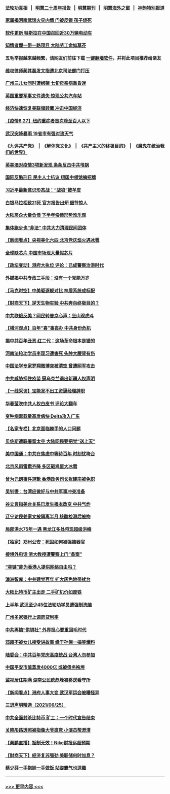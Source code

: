 #### [法轮功真相](https://github.com/gfw-breaker/truth/blob/master/README.md?t=0) &nbsp;&nbsp;|&nbsp;&nbsp; [明慧二十周年报告](https://github.com/gfw-breaker/mh-reports/blob/master/README.md?t=0) &nbsp;&nbsp;|&nbsp;&nbsp;[明慧期刊](https://github.com/gfw-breaker/mh-qikan) &nbsp;&nbsp;|&nbsp;&nbsp; [明慧海外之窗](https://github.com/gfw-breaker/mh-news/blob/master/README.md?t=0) &nbsp;&nbsp;|&nbsp;&nbsp; [神韵特别报道](https://github.com/gfw-breaker/mh-news/blob/master/shenyun.md?t=0)
#### [家属揭河南武馆火灾内情 门被反锁 孩子烧死](../pages/nsc413/n13050481.md?t=06280052) 
#### [软件更新 特斯拉在中国召回近30万辆电动车](../pages/nsc413/n13051159.md?t=06280052) 
#### [知情者爆一带一路项目 大陆劳工命如草芥](../pages/nsc413/n13050458.md?t=06280052) 
#### 五毛举报越来越频繁，请网友们前往下载 [一键翻墙软件](https://github.com/gfw-breaker/ssr-accounts)，并将此项目推荐给亲友
#### [维权律师蔺其磊发文指遭北京司法部门打压](../pages/nsc413/n13050758.md?t=06280052) 
#### [广州三儿女同时遭绑架 七旬母亲病重昏迷](../pages/nsc413/n13047635.md?t=06280052) 
#### [英国重要军事文件遗失 惊现公共汽车站](../pages/nsc413/n13050840.md?t=06280052) 
#### [经济快速恢复美联储转鹰 冲击中国经济](../pages/nsc413/n13051022.md?t=06280052) 
#### [【疫情6.27】纽约重症者首次降至百人以下](../pages/nsc413/n13050578.md?t=06280052) 
#### [武汉突降暴雨 19省市有强对流天气](../pages/nsc413/n13050585.md?t=06280052) 
#### [《九评共产党》](https://github.com/begood0513/9ping.md/blob/master/README.md) &nbsp;|&nbsp; [《解体党文化》](../../../../jtdwh.md/blob/master/README.md)  &nbsp;|&nbsp; [《共产主义的终极目的》](../../../../gczydzjmd.md/blob/master/README.md) &nbsp;|&nbsp; [《魔鬼在统治我们的世界》](../../../../mgztzwmdsj.md/blob/master/README.md) 
#### [英美澳对疫情3项新发现 条条反击中共甩锅](../pages/nsc413/n13050646.md?t=06280052) 
#### [国际反酷刑日 民主人士抗议 纽国中领馆摘招牌](../pages/nsc413/n13050533.md?t=06280052) 
#### [习近平最新意识形态战：“战狼”披羊皮](../pages/nsc413/n13046173.md?t=06280052) 
#### [白银马拉松致21死 官方报告出炉 细节惊人](../pages/nsc413/n13050237.md?t=06280052) 
#### [大陆房企大量负债 下半年偿债形势难乐观](../pages/nsc413/n13050026.md?t=06280052) 
#### [集体跑步也“非法” 中共大力清理民间团体](../pages/nsc413/n13050009.md?t=06280052) 
#### [【新闻看点】央视美化六四 北京党庆焰火遇冰雹](../pages/nsc413/n13048310.md?t=06280052) 
#### [全球缺芯片 中国市场现大量假芯片](../pages/nsc413/n13049986.md?t=06280052) 
#### [【政坛变动】港府大执位 评论：已成警察治港时代](../pages/nsc413/n13049222.md?t=06280052) 
#### [外媒揭中共专政三手段：没有一个党能万岁](../pages/nsc413/n13049352.md?t=06280052) 
#### [【马克时空】中美驱逐舰对比 神盾系统成标配](../pages/nsc413/n13049347.md?t=06280052) 
#### [【财商天下】逆天生物实验 中共奔向终极目的？](../pages/nsc413/n13049310.md?t=06280052) 
#### [中共联俄反美？网民转普京心声：坐山观虎斗](../pages/nsc413/n13049823.md?t=06280052) 
#### [【横河观点】百年“喜”事丧办 中共身份危机](../pages/nsc413/n13049869.md?t=06280052) 
#### [揭中共百年丑恶 红二代：这场革命根本是错的](../pages/nsc413/n13049750.md?t=06280052) 
#### [河南法轮功学员李现习遭害死 头肿大腰背有伤](../pages/nsc413/n13047032.md?t=06280052) 
#### [中国法学专家罗翔微博突被清空 曾遭网军攻击](../pages/nsc413/n13049667.md?t=06280052) 
#### [中共威胁扣住疫苗 逼乌克兰退出新疆人权声明](../pages/nsc413/n13049650.md?t=06280052) 
#### [【一线采访】宝能发不出工资逼经理辞职](../pages/nsc413/n13049634.md?t=06280052) 
#### [华春莹吹中共人权白皮书 评论大翻车](../pages/nsc413/n13049595.md?t=06280052) 
#### [变种病毒载量高发病快 Delta攻入广东](../pages/nsc413/n13049433.md?t=06280052) 
#### [【名家专栏】北京面临棘手的人口问题](../pages/nsc413/n13048664.md?t=06280052) 
#### [贝佐斯遭联署留太空 大陆网民要把党“送上天”](../pages/nsc413/n13049394.md?t=06280052) 
#### [美中国通：中共在焦虑中等待百年 时刻忧垮台](../pages/nsc413/n13048820.md?t=06280052) 
#### [北京风雨雷雹齐降 多区砸鸡蛋大冰雹](../pages/nsc413/n13049437.md?t=06280052) 
#### [曾为元朗事件道歉 香港政务司长张建宗被免职](../pages/nsc413/n13049379.md?t=06280052) 
#### [吴钊燮：台湾应做好与中共军事冲突准备](../pages/nsc413/n13049387.md?t=06280052) 
#### [谷立言指美台关系已发生根本改变 中共气炸](../pages/nsc413/n13049266.md?t=06280052) 
#### [辽宁访民姜家文被隔离半月 核酸检测后被拘](../pages/nsc413/n13049264.md?t=06280052) 
#### [局部洪水75年一遇 黑龙江多处将现超级洪峰](../pages/nsc413/n13049298.md?t=06280052) 
#### [【独家】郑州公安：死囚如何被强摘器官](../pages/nsc413/n13045496.md?t=06280052) 
#### [接境外电话 浙大教授遭警察上门“备案”](../pages/nsc413/n13049217.md?t=06280052) 
#### [“星链”能为香港人提供网络自由吗？](../pages/nsc413/n13049224.md?t=06280052) 
#### [澳洲智库：中共建党百年 扩大灰色地带扰台](../pages/nsc413/n13049168.md?t=06280052) 
#### [大陆比特币矿主出走 二手矿机价如废铁](../pages/nsc413/n13049109.md?t=06280052) 
#### [上半年 武汉至少45位法轮功学员遭强制洗脑](../pages/nsc413/n13047798.md?t=06280052) 
#### [广州多家银行上调房贷利率](../pages/nsc413/n13048769.md?t=06280052) 
#### [中共再搞“供销社” 外界担心要重回毛时代](../pages/nsc413/n13048933.md?t=06280052) 
#### [邓超不被女儿接受讲故事 缘于孙俪一搞笑爆料](../pages/nsc413/n13048432.md?t=06280052) 
#### [陆委会：中共百年党庆高度统战 台湾人勿参加](../pages/nsc413/n13048681.md?t=06280052) 
#### [中国平安市值蒸发4000亿 或被债务拖垮](../pages/nsc413/n13048481.md?t=06280052) 
#### [监视居住期满 湖南公民欧彪峰被移送看守所](../pages/nsc413/n13048265.md?t=06280052) 
#### [【新闻看点】港府人事大变 武汉军运会被曝怪异](../pages/nsc413/n13048327.md?t=06280052) 
#### [三退声明精选（2021/06/25）](../pages/nsc413/n13048702.md?t=06280052) 
#### [中共全面封杀比特币 矿工：一个时代宣告结束](../pages/nsc413/n13048479.md?t=06280052) 
#### [关晓彤路透照被指像大爷遛弯 小演员帮澄清](../pages/nsc413/n13048292.md?t=06280052) 
#### [【秦鹏直播】抵制无效！Nike财报远超预期](../pages/nsc413/n13048344.md?t=06280052) 
#### [【财商天下】经济复苏强劲 美联储何时加息？](../pages/nsc413/n13047893.md?t=06280052) 
#### [蔡少芬一手抱娃一手做饭 站姿霸气也逗趣](../pages/nsc413/n13048070.md?t=06280052) 

----
#### [ >>> 更早内容 <<< ](../indexes/nsc413-earlier.md)
